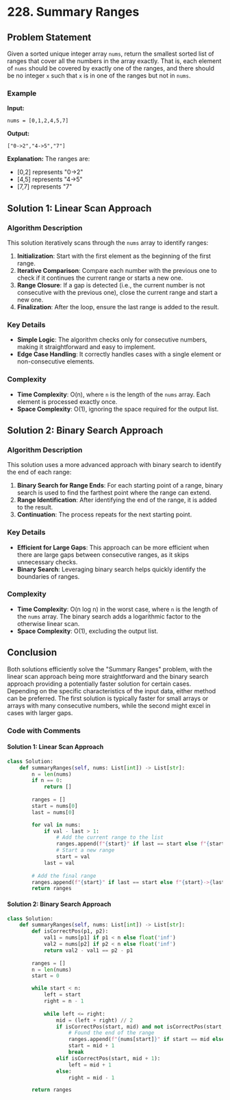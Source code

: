 # 228. Summary Ranges

## Problem Statement

Given a sorted unique integer array `nums`, return the smallest sorted list of ranges that cover all the numbers in the array exactly. That is, each element of `nums` should be covered by exactly one of the ranges, and there should be no integer `x` such that `x` is in one of the ranges but not in `nums`.

### Example

**Input:**
```
nums = [0,1,2,4,5,7]
```
**Output:**
```
["0->2","4->5","7"]
```

**Explanation:** The ranges are:
- [0,2] represents "0->2"
- [4,5] represents "4->5"
- [7,7] represents "7"

## Solution 1: Linear Scan Approach

### Algorithm Description

This solution iteratively scans through the `nums` array to identify ranges:

1. **Initialization**: Start with the first element as the beginning of the first range.
2. **Iterative Comparison**: Compare each number with the previous one to check if it continues the current range or starts a new one.
3. **Range Closure**: If a gap is detected (i.e., the current number is not consecutive with the previous one), close the current range and start a new one.
4. **Finalization**: After the loop, ensure the last range is added to the result.

### Key Details

- **Simple Logic**: The algorithm checks only for consecutive numbers, making it straightforward and easy to implement.
- **Edge Case Handling**: It correctly handles cases with a single element or non-consecutive elements.

### Complexity

- **Time Complexity**: O(n), where `n` is the length of the `nums` array. Each element is processed exactly once.
- **Space Complexity**: O(1), ignoring the space required for the output list.

## Solution 2: Binary Search Approach

### Algorithm Description

This solution uses a more advanced approach with binary search to identify the end of each range:

1. **Binary Search for Range Ends**: For each starting point of a range, binary search is used to find the farthest point where the range can extend.
2. **Range Identification**: After identifying the end of the range, it is added to the result.
3. **Continuation**: The process repeats for the next starting point.

### Key Details

- **Efficient for Large Gaps**: This approach can be more efficient when there are large gaps between consecutive ranges, as it skips unnecessary checks.
- **Binary Search**: Leveraging binary search helps quickly identify the boundaries of ranges.

### Complexity

- **Time Complexity**: O(n log n) in the worst case, where `n` is the length of the `nums` array. The binary search adds a logarithmic factor to the otherwise linear scan.
- **Space Complexity**: O(1), excluding the output list.

## Conclusion

Both solutions efficiently solve the "Summary Ranges" problem, with the linear scan approach being more straightforward and the binary search approach providing a potentially faster solution for certain cases. Depending on the specific characteristics of the input data, either method can be preferred. The first solution is typically faster for small arrays or arrays with many consecutive numbers, while the second might excel in cases with larger gaps.


### Code with Comments

#### Solution 1: Linear Scan Approach

```python
class Solution:
    def summaryRanges(self, nums: List[int]) -> List[str]:
        n = len(nums)
        if n == 0:
            return []
        
        ranges = []
        start = nums[0]
        last = nums[0]

        for val in nums:
            if val - last > 1:
                # Add the current range to the list
                ranges.append(f"{start}" if last == start else f"{start}->{last}")
                # Start a new range
                start = val
            last = val
        
        # Add the final range
        ranges.append(f"{start}" if last == start else f"{start}->{last}")
        return ranges
```

#### Solution 2: Binary Search Approach

```python
class Solution:
    def summaryRanges(self, nums: List[int]) -> List[str]:
        def isCorrectPos(p1, p2):
            val1 = nums[p1] if p1 < n else float('inf')
            val2 = nums[p2] if p2 < n else float('inf')
            return val2 - val1 == p2 - p1
        
        ranges = []
        n = len(nums)
        start = 0

        while start < n:
            left = start
            right = n - 1
            
            while left <= right:
                mid = (left + right) // 2
                if isCorrectPos(start, mid) and not isCorrectPos(start, mid + 1):
                    # Found the end of the range
                    ranges.append(f"{nums[start]}" if start == mid else f"{nums[start]}->{nums[mid]}")
                    start = mid + 1
                    break
                elif isCorrectPos(start, mid + 1):
                    left = mid + 1
                else:
                    right = mid - 1

        return ranges
```
